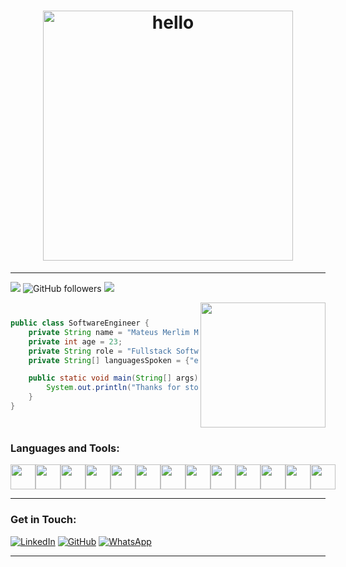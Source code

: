 <h1 align="center">
  <img align="center" src="https://user-images.githubusercontent.com/96326525/211150361-e4b1b881-f322-4689-bd3b-173764ffa1e5.gif" alt="hello" width="400px">
</h1>
<hr>

![](https://badges.frapsoft.com/os/v1/open-source.svg?v=102)
![GitHub followers](https://img.shields.io/github/followers/merlimmateus?label=GitHub%20Followers&logo=github&color=red)
![](https://komarev.com/ghpvc/?username=merlimmateus&color=red)

<div style="display: flex; flex-direction: row-reverse; align-items:center; justify-conten: center;">

<img align='right' src="https://media.giphy.com/media/M9gbBd9nbDrOTu1Mqx/giphy.gif" width="200">

```java
public class SoftwareEngineer {
    private String name = "Mateus Merlim Mattos";
    private int age = 23;
    private String role = "Fullstack Software Engineer";
    private String[] languagesSpoken = {"en", "pt"};

    public static void main(String[] args) {
        System.out.println("Thanks for stopping by. Let's build something great together!");
    }
}
```

</div>

### Languages and Tools:

<div style="display: flex"> 
    <img src="https://cdn.jsdelivr.net/gh/devicons/devicon/icons/java/java-original.svg" width="40"/> 
    <img src="https://cdn.jsdelivr.net/gh/devicons/devicon/icons/spring/spring-original.svg" width="40"/> 
    <img src="https://cdn.jsdelivr.net/gh/devicons/devicon/icons/hibernate/hibernate-original.svg" width="40"/> 
    <img src="https://cdn.jsdelivr.net/gh/devicons/devicon/icons/javascript/javascript-original.svg" width="40"/> 
    <img src="https://cdn.jsdelivr.net/gh/devicons/devicon/icons/typescript/typescript-original.svg" width="40"/> 
    <img src="https://cdn.jsdelivr.net/gh/devicons/devicon/icons/vuejs/vuejs-original.svg" width="40"/> 
    <img src="https://cdn.jsdelivr.net/gh/devicons/devicon/icons/angular/angular-original.svg" width="40"/> 
    <img src="https://cdn.jsdelivr.net/gh/devicons/devicon/icons/docker/docker-original.svg" width="40"/> 
    <img src="https://cdn.jsdelivr.net/gh/devicons/devicon/icons/postgresql/postgresql-original.svg" width="40"/> 
    <img src="https://cdn.jsdelivr.net/gh/devicons/devicon/icons/mongodb/mongodb-original.svg" width="40"/> 
    <img src="https://cdn.jsdelivr.net/gh/devicons/devicon/icons/amazonwebservices/amazonwebservices-original-wordmark.svg" width="40"/> 
    <img src="https://cdn.jsdelivr.net/gh/devicons/devicon/icons/googlecloud/googlecloud-original.svg" width="40"/> 
    <img src="https://cdn.jsdelivr.net/gh/devicons/devicon/icons/git/git-original.svg" width="40"/> 
</div>

---

### Get in Touch:

[![LinkedIn](https://img.shields.io/badge/LinkedIn-%230077B5.svg?style=flat-square&logo=linkedin&logoColor=white)](https://www.linkedin.com/in/mateus-merlim-mattos/) [![GitHub](https://img.shields.io/badge/GitHub-%23121011.svg?style=flat-square&logo=github&logoColor=white)](https://github.com/merlimmateus) [![WhatsApp](https://img.shields.io/badge/WhatsApp-25D366?style=flat-square&logo=whatsapp&logoColor=white)](https://api.whatsapp.com/send?phone=5584981759344)

---
